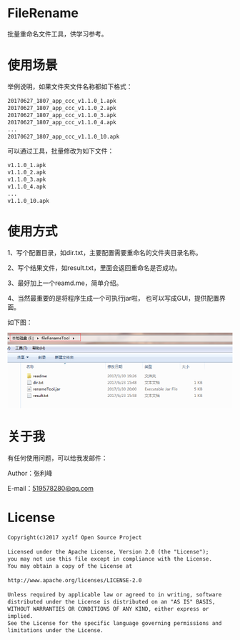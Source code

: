 # FileRename
批量重命名文件工具，供学习参考。

# 使用场景

举例说明，如果文件夹文件名称都如下格式：

	20170627_1807_app_ccc_v1.1.0_1.apk
	20170627_1807_app_ccc_v1.1.0_2.apk
	20170627_1807_app_ccc_v1.1.0_3.apk
	20170627_1807_app_ccc_v1.1.0_4.apk
	...
	20170627_1807_app_ccc_v1.1.0_10.apk

可以通过工具，批量修改为如下文件：

	v1.1.0_1.apk
	v1.1.0_2.apk
	v1.1.0_3.apk
	v1.1.0_4.apk
	...
	v1.1.0_10.apk


# 使用方式

1、写个配置目录，如dir.txt，主要配置需要重命名的文件夹目录名称。

2、写个结果文件，如result.txt，里面会返回重命名是否成功。

3、最好加上一个reamd.me，简单介绍。

4、当然最重要的是将程序生成一个可执行jar啦， 也可以写成GUI，提供配置界面。

如下图：

<img src="filename.png"/>

# 关于我

有任何使用问题，可以给我发邮件：

Author：张利峰

E-mail：519578280@qq.com

# License

    Copyright(c)2017 xyzlf Open Source Project
    
    Licensed under the Apache License, Version 2.0 (the "License");
    you may not use this file except in compliance with the License.
    You may obtain a copy of the License at
    
    http://www.apache.org/licenses/LICENSE-2.0
    
    Unless required by applicable law or agreed to in writing, software
    distributed under the License is distributed on an "AS IS" BASIS,
    WITHOUT WARRANTIES OR CONDITIONS OF ANY KIND, either express or implied.
    See the License for the specific language governing permissions and
    limitations under the License.